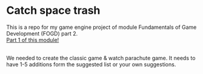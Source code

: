 ﻿# Catch space trash
This is a repo for my game engine project of module Fundamentals of Game Development (FOGD) part 2.
<br>[Part 1 of this module!](https://github.com/bas-boop/FundamentalsOfGameDevelopment)<br><br>

We needed to create the classic game & watch parachute game. It needs to have 1-5 additions form the suggested list or your own suggestions.